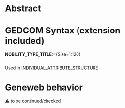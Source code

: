 ﻿# Abstract

# GEDCOM Syntax (extension included)

**NOBILITY_TYPE_TITLE**:={Size=1:120}
<pre>
</pre>
Used in <a href=Ged.INDIVIDUAL_ATTRIBUTE_STRUCTURE.md>INDIVIDUAL_ATTRIBUTE_STRUCTURE</a><br />

# Geneweb behavior


:warning: to be continued/checked

